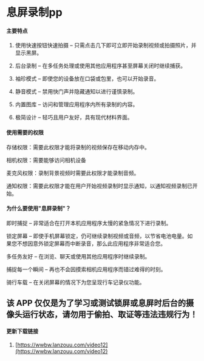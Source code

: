 # 息屏录制pp

#### 主要特点

1. 使用快速按钮快速拍摄 – 只需点击几下即可立即开始录制视频或拍摄照片，并显示黑屏。

2. 后台录制 – 在多任务处理或使用其他应用程序甚至屏幕关闭时继续捕获。

3. 袖珍模式 – 即使您的设备放在口袋或包里，也可以开始录音。

4. 静音模式 – 禁用快门声并隐藏通知以进行谨慎录制。

5. 内置图库 – 访问和管理应用程序内所有录制的内容。

6. 极简设计 – 轻巧且用户友好，具有现代材料界面。

#### 使用需要的权限

存储权限：需要此权限才能将录制的视频保存在移动内存中。

相机权限：需要能够访问相机设备 

麦克风权限：录制背景视频时需要此权限才能录制音频。

通知权限：需要此权限才能在用户开始视频录制时显示通知，以通知视频录制已开始。

#### 为什么要使用"息屏录制"？

即时捕捉 – 非常适合在打开本机应用程序太慢的紧急情况下进行录制。

锁定屏幕 – 即使手机屏幕锁定，仍可继续录制视频或音频，以节省电池电量。如果您不想因意外锁定屏幕而中断录音，那么此应用程序非常适合您。

多任务友好 – 在浏览、聊天或使用其他应用程序时继续录制。

捕捉每一个瞬间 – 再也不会因摸索相机应用程序而错过难得的时刻。

骑行车载 – 在关闭屏幕的情况下为您呈现行车记录仪功能。

## 该 APP 仅仅是为了学习或测试锁屏或息屏时后台的摄像头运行状态，请勿用于偷拍、取证等违法违规行为！

#### 更新下载链接

1.  [https://wwbw.lanzouu.com/video12](https://wwbw.lanzouu.com/video12)


